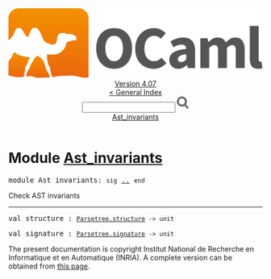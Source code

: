 <!-- ((! set title API !)) ((! set documentation !)) ((! set api !)) ((! set nobreadcrumb !)) -->
<div class="api"><header><nav class="toc brand"><a class="brand" href="https://ocaml.org/"><img src="colour-logo-gray.svg" class="svg" alt="OCaml"></a></nav><nav class="toc"><div class="toc_version"><a href="/docs" id="version-select">Version 4.07</a></div><a href="index.html">&lt; General Index</a><div class="api_search"><input type="text" name="apisearch" id="api_search" oninput="mySearch(false);" onkeypress="this.oninput();" onclick="this.oninput();" onpaste="this.oninput();">
<img src="search_icon.svg" alt="Search" class="svg" onclick="mySearch(false)"></div>
<div id="search_results"></div><div class="toc_title"><a href="#top">Ast_invariants</a></div><ul></ul></nav></header>

<h1>Module <a href="type_Ast_invariants.html">Ast_invariants</a></h1>

<pre><span id="MODULEAst_invariants"><span class="keyword">module</span> Ast_invariants</span>: <code class="code"><span class="keyword">sig</span></code> <a href="Ast_invariants.html">..</a> <code class="code"><span class="keyword">end</span></code></pre><div class="info module top">
<div class="info-desc">
<p>Check AST invariants</p>
</div>
</div>
<hr width="100%">

<pre><span id="VALstructure"><span class="keyword">val</span> structure</span> : <code class="type"><a href="Parsetree.html#TYPEstructure">Parsetree.structure</a> -&gt; unit</code></pre>
<pre><span id="VALsignature"><span class="keyword">val</span> signature</span> : <code class="type"><a href="Parsetree.html#TYPEsignature">Parsetree.signature</a> -&gt; unit</code></pre>
<div class="copyright">The present documentation is copyright Institut National de Recherche en Informatique et en Automatique (INRIA). A complete version can be obtained from <a href="http://caml.inria.fr/pub/docs/manual-ocaml/">this page</a>.</div></div>
